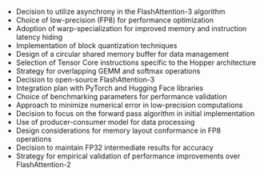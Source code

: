 - Decision to utilize asynchrony in the FlashAttention-3 algorithm
- Choice of low-precision (FP8) for performance optimization
- Adoption of warp-specialization for improved memory and instruction latency hiding
- Implementation of block quantization techniques
- Design of a circular shared memory buffer for data management
- Selection of Tensor Core instructions specific to the Hopper architecture
- Strategy for overlapping GEMM and softmax operations
- Decision to open-source FlashAttention-3
- Integration plan with PyTorch and Hugging Face libraries
- Choice of benchmarking parameters for performance validation
- Approach to minimize numerical error in low-precision computations
- Decision to focus on the forward pass algorithm in initial implementation
- Use of producer-consumer model for data processing
- Design considerations for memory layout conformance in FP8 operations
- Decision to maintain FP32 intermediate results for accuracy
- Strategy for empirical validation of performance improvements over FlashAttention-2